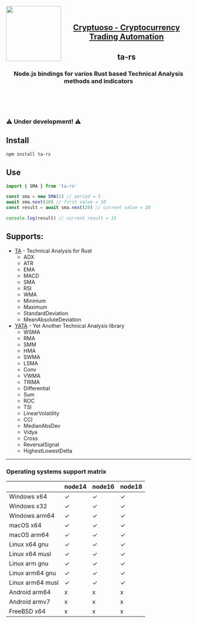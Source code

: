 <a href="https://cryptuoso.com">
 <img align="left" width="150" height="150" src="https://cryptuoso.com/favicon_color.svg">  
</a> 
<br>

<h2 align="center"><a href="https://cryptuoso.com">Cryptuoso - Cryptocurrency Trading Automation</a></h2>
<h2 align="center">ta-rs</h3>
<h3 align="center">Node.js bindings for varios Rust based Technical Analysis methods and indicators</h3>
<br>
<br>
<br>

### ⚠️ Under development! ⚠️

## Install

```bash
npm install ta-rs
```

## Use

```js
import { SMA } from 'ta-rs'

const sma = new SMA(5) // period = 5
await sma.next(10) // first value = 10
const result = await sma.next(20) // current value = 20

console.log(result) // current result = 15
```

## Supports:

- [TA](https://github.com/virtualritz/ta-rs) - Technical Analysis for Rust
  - ADX
  - ATR
  - EMA
  - MACD
  - SMA
  - RSI
  - WMA
  - Minimum
  - Maximum
  - StandardDeviation
  - MeanAbsoluteDeviation
- [YATA](https://github.com/amv-dev/yata) - Yet Another Technical Analysis library
  - WSMA
  - RMA
  - SMM
  - HMA
  - SWMA
  - LSMA
  - Conv
  - VWMA
  - TRIMA
  - Differential
  - Sum
  - ROC
  - TSI
  - LinearVolatility
  - CCI
  - MedianAbsDev
  - Vidya
  - Cross
  - ReversalSignal
  - HighestLowestDelta

---

### Operating systems support matrix

|                  | node14 | node16 | node18 |
| ---------------- | ------ | ------ | ------ |
| Windows x64      | ✓      | ✓      | ✓      |
| Windows x32      | ✓      | ✓      | ✓      |
| Windows arm64    | ✓      | ✓      | ✓      |
| macOS x64        | ✓      | ✓      | ✓      |
| macOS arm64      | ✓      | ✓      | ✓      |
| Linux x64 gnu    | ✓      | ✓      | ✓      |
| Linux x64 musl   | ✓      | ✓      | ✓      |
| Linux arm gnu    | ✓      | ✓      | ✓      |
| Linux arm64 gnu  | ✓      | ✓      | ✓      |
| Linux arm64 musl | ✓      | ✓      | ✓      |
| Android arm64    | x      | x      | x      |
| Android armv7    | x      | x      | x      |
| FreeBSD x64      | x      | x      | x      |
